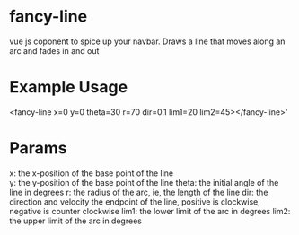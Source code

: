 # fancy-line
vue js coponent to spice up your navbar. Draws a line that moves along an arc and fades in and out


# Example Usage
\<fancy-line x=0 y=0 theta=30 r=70 dir=0.1 lim1=20 lim2=45\>\</fancy-line\>'

# Params
  x: the x-position of the base point of the line</br>
  y: the y-position of the base point of the line
  theta: the initial angle of the line in degrees
  r: the radius of the arc, ie, the length of the line
  dir: the direction and velocity the endpoint of the line,
    positive is clockwise, negative is counter clockwise
  lim1: the lower limit of the arc in degrees
  lim2: the upper limit of the arc in degrees
